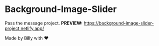 # Background-Image-Slider

Pass the message project. **PREVIEW:** https://background-image-slider-project.netlify.app/

Made by Billy with ♥
